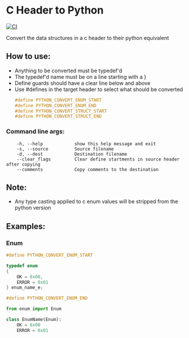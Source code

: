 # C Header to Python

[![CI](https://github.com/zacrogers/HeadToPy/actions/workflows/main.yml/badge.svg)](https://github.com/zacrogers/HeadToPy/actions/workflows/main.yml)

Convert the data structures in a c header to their python equivalent

## How to use:
* Anything to be converted must be typedef'd
* The typedef'd name must be on a line starting with a }
* Define guards should have a clear line below and above
* Use #defines in the target header to select what should be converted
    ```c
    #define PYTHON_CONVERT_ENUM_START
    #define PYTHON_CONVERT_ENUM_END
    #define PYTHON_CONVERT_STRUCT_START
    #define PYTHON_CONVERT_STRUCT_END
    ```

### Command line args:
```
    -h, --help            show this help message and exit
    -s, --source          Source filename
    -d, --dest            Destination filename
    --clear_flags         Clear define startments in source header after copying
    --comments            Copy comments to the destination
```
## Note:
* Any type casting applied to c enum values will be stripped from the python version

## Examples:
### Enum

``` c
#define PYTHON_CONVERT_ENUM_START

typedef enum
{
    OK = 0x00,
    ERROR = 0x01
} enum_name_e;

#define PYTHON_CONVERT_ENUM_END
```

```python
from enum import Enum

class EnumName(Enum):
    OK = 0x00
    ERROR = 0x01
```
